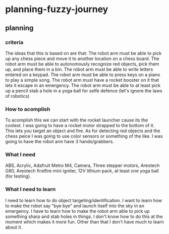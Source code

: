 # planning-fuzzy-journey
## planning

### criteria
The ideas that this is based on are that:
The robot arm must be able to pick up any chess piece and move it to another location on a chess board.
The robot arm must be able to autonomously recognize red objects, pick them up, and place them in a bin.
The robot arm must be able to write letters entered on a keypad.
The robot arm must be able to press keys on a piano to play a simple song.
The robot arm must have a rocket booster on it that lets it escape in an emergency.
The robot arm must be able to at least pick up a pencil stab a hole in a yoga ball for selfe defence (let's ignore the laws of robotics)
### How to acomplish
To acomplish this we can start with the rocket launcher cause its the coolest. I was going to have a rocket motor strapped to the bottom of it. This lets you 
target an object and fire.
As for detecting red objects and the chess peice I was going to use color sensors or something of the like. I was going to have the robot arm have 
3 hands/grabbers. 
### What I need
ABS, Acrylic, Adafruit Metro M4, Camera, Three stepper motors, Areotech G80, Areotech firstfire mini igniter, 12V lithium pack, at least one yoga ball (for testing).
### What I need to learn
I need to learn how to do object targeting/identification. I want to learn how to make the robot say "bye bye" and launch itself into the sky in an emergency. 
I have to learn how to make the robot arm able to pick up something sharp and stab holes in things. I don't know how to do this at the moment which makes it more fun. 
Other than that I don't have much to learn about it.

